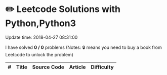 # :pencil2: Leetcode Solutions with Python,Python3
Update time:  2018-04-27 08:31:00

I have solved **0   /   0** problems
(Notes: :lock: means you need to buy a book from Leetcode to unlock the problem)

| # | Title | Source Code | Article | Difficulty |
|:---:|:---:|:---:|:---:|:---:|
